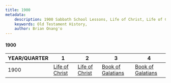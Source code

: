 ```yaml
---
title: 1900
metadata:
    description: 1900 Sabbath School Lessons, Life of Christ, Life of Christ, Book of Galatians, Book of Galatians
    keywords: Old Testament History,
    author: Brian Onang'o
---
```


#### 1900

YEAR/QUARTER |   1  | 2| 3| 4
-------------|------------|---|--|---
1900   |  [Life of Christ](/1891-1900/1900/quarter1) | [Life of Christ](/1891-1900/1900/quarter2) | [Book of Galatians](/1891-1900/1900/quarter3) | [Book of Galatians](/1891-1900/1900/quarter4) |
 